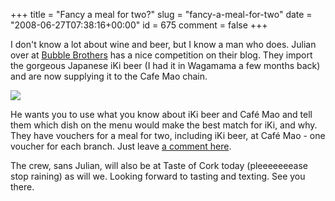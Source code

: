 +++
title = "Fancy a meal for two?"
slug = "fancy-a-meal-for-two"
date = "2008-06-27T07:38:16+00:00"
id = 675
comment = false
+++

I don't know a lot about wine and beer, but I know a man who does. Julian over at [Bubble Brothers](http://www.bubblebrothers.com/) has a nice competition on their blog. They import the gorgeous Japanese iKi beer (I had it in Wagamama a few months back) and are now supplying it to the Cafe Mao chain.

![](http://www.ikibeer.com/images/stories/headers/ikiheader2.jpg)

He wants you to use what you know about iKi beer and Café Mao and tell them which dish on the menu would make the best match for iKi, and why. They have vouchers for a meal for two, including iKi beer, at Café Mao - one voucher for each branch. Just leave [a comment here](http://bubblebrothers.com/blog/?p=479).

The crew, sans Julian, will also be at Taste of Cork today (pleeeeeeease stop raining) as will we. Looking forward to tasting and texting. See you there.
